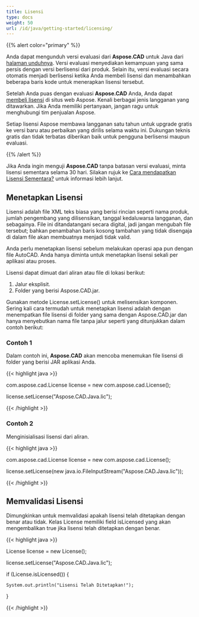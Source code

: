 ```yaml
---
title: Lisensi
type: docs
weight: 50
url: /id/java/getting-started/licensing/
---
```


{{% alert color="primary" %}}

Anda dapat mengunduh versi evaluasi dari **Aspose.CAD** untuk Java dari [halaman unduhnya](https://releases.aspose.com/java/repo/com/aspose/aspose-cad/). Versi evaluasi menyediakan kemampuan yang sama persis dengan versi berlisensi dari produk. Selain itu, versi evaluasi secara otomatis menjadi berlisensi ketika Anda membeli lisensi dan menambahkan beberapa baris kode untuk menerapkan lisensi tersebut.

Setelah Anda puas dengan evaluasi **Aspose.CAD** Anda, Anda dapat [membeli lisensi](https://purchase.aspose.com/buy) di situs web Aspose. Kenali berbagai jenis langganan yang ditawarkan. Jika Anda memiliki pertanyaan, jangan ragu untuk menghubungi tim penjualan Aspose.

Setiap lisensi Aspose membawa langganan satu tahun untuk upgrade gratis ke versi baru atau perbaikan yang dirilis selama waktu ini. Dukungan teknis gratis dan tidak terbatas diberikan baik untuk pengguna berlisensi maupun evaluasi.

{{% /alert %}}

Jika Anda ingin menguji **Aspose.CAD** tanpa batasan versi evaluasi, minta lisensi sementara selama 30 hari. Silakan rujuk ke [Cara mendapatkan Lisensi Sementara?](https://purchase.aspose.com/temporary-license) untuk informasi lebih lanjut.

## **Menetapkan Lisensi**

Lisensi adalah file XML teks biasa yang berisi rincian seperti nama produk, jumlah pengembang yang dilisensikan, tanggal kedaluwarsa langganan, dan sebagainya. File ini ditandatangani secara digital, jadi jangan mengubah file tersebut; bahkan penambahan baris kosong tambahan yang tidak disengaja di dalam file akan membuatnya menjadi tidak valid.

Anda perlu menetapkan lisensi sebelum melakukan operasi apa pun dengan file AutoCAD. Anda hanya diminta untuk menetapkan lisensi sekali per aplikasi atau proses.

Lisensi dapat dimuat dari aliran atau file di lokasi berikut:

1. Jalur eksplisit.
1. Folder yang berisi Aspose.CAD.jar.

Gunakan metode License.setLicense() untuk melisensikan komponen. Sering kali cara termudah untuk menetapkan lisensi adalah dengan menempatkan file lisensi di folder yang sama dengan Aspose.CAD.jar dan hanya menyebutkan nama file tanpa jalur seperti yang ditunjukkan dalam contoh berikut:

### **Contoh 1**

Dalam contoh ini, **Aspose.CAD** akan mencoba menemukan file lisensi di folder yang berisi JAR aplikasi Anda.

{{< highlight java >}}

com.aspose.cad.License license = new com.aspose.cad.License();

license.setLicense("Aspose.CAD.Java.lic");

{{< /highlight >}}

### **Contoh 2**

Menginisialisasi lisensi dari aliran.

{{< highlight java >}}

com.aspose.cad.License license = new com.aspose.cad.License();

license.setLicense(new java.io.FileInputStream("Aspose.CAD.Java.lic"));

{{< /highlight >}}

## **Memvalidasi Lisensi**

Dimungkinkan untuk memvalidasi apakah lisensi telah ditetapkan dengan benar atau tidak. Kelas License memiliki field isLicensed yang akan mengembalikan true jika lisensi telah ditetapkan dengan benar.

{{< highlight java >}}

License license = new License();

license.setLicense("Aspose.CAD.Java.lic");

if (License.isLicensed()) {

    System.out.println("Lisensi Telah Ditetapkan!");

}

{{< /highlight >}}
